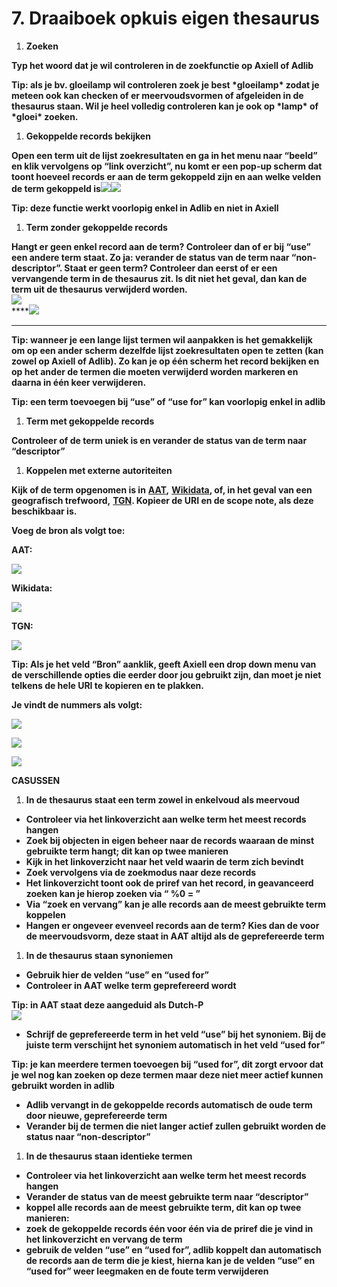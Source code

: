 # 7. Draaiboek opkuis eigen thesaurus



1. **Zoeken** 

**Typ het woord dat je wil controleren in de zoekfunctie op Axiell of Adlib** 

**Tip: als je bv. gloeilamp wil controleren zoek je best \*gloeilamp\* zodat je meteen ook kan checken of er meervoudsvormen of afgeleiden in de thesaurus staan. Wil je heel volledig controleren kan je ook op \*lamp\* of \*gloei\* zoeken.**  


1. **Gekoppelde records bekijken**

**Open een term uit de lijst zoekresultaten en ga in het menu naar “beeld” en klik vervolgens op “link overzicht”, nu komt er een pop-up scherm dat toont hoeveel records er aan de term gekoppeld zijn en aan welke velden de term gekoppeld is**![](https://lh3.googleusercontent.com/tptb_W_Gt9xW_r3vfinZBAvJ6vkf8EAcbWlZYwUl3AWXXLx1iP9nSa0keCx9hBI1cX7hQGyFp5SJJgIbFveN-f-OZCochLp-WIhY_ECBKpy2TkH9cmQS5J-V2GfL2sL_2YVDYv4)![](https://lh3.googleusercontent.com/Kkk_raSdfe2ccBowIDKl2HTVjWprhp0kc4JZCA0vx5Lsy9hJhtKTqx04w8yYbmZqii9Yxa_VB3ZTwk4u0lgDCZj3HJ1fecUSAG864kRQiBSFbQCO-29wfxSmdZ3FyCSrr6EKzt4)

**Tip: deze functie werkt voorlopig enkel in Adlib en niet in Axiell**  


1. **Term zonder gekoppelde records**

**Hangt er geen enkel record aan de term? Controleer dan of er bij “use” een andere term staat. Zo ja: verander de status van de term naar “non-descriptor”. Staat er geen term? Controleer dan eerst of er een vervangende term in de thesaurus zit. Is dit niet het geval, dan kan de term uit de thesaurus verwijderd worden.**  
![](https://lh4.googleusercontent.com/bWmg0dG1YY1RDBahjmcCv1Yh_3RH68AqRpggml4t3DDz-cP4ziS8off2vsR5dpeUbC6y_lTl6Ebp0kFEi4_95UDD0-5NLVoPravZjzam8WuAFFpO7V1UYAXVb54x-gkH-q5oHgE)  
****![](https://lh6.googleusercontent.com/Cr9aqzVRg0FypGvUgwov3XxzgbmU-UucpNmP9dnKh8Lda_O0UDkmWAjjDlQsBwfsWYK4PUyaVUgIHVBSwNiBNnC5aQtlGHKT4XJUumSzyObdSJZDFRUWBY6yXDm28CRxTNK5BP4)  
  
  
  
  
  
  
****

**Tip: wanneer je een lange lijst termen wil aanpakken is het gemakkelijk om op een ander scherm dezelfde lijst zoekresultaten open te zetten \(kan zowel op Axiell of Adlib\). Zo kan je op één scherm het record bekijken en op het ander de termen die moeten verwijderd worden markeren en daarna in één keer verwijderen.** 

**Tip: een term toevoegen bij “use” of “use for” kan voorlopig enkel in adlib**

1. **Term met gekoppelde records** 

**Controleer of de term uniek is en verander de status van de term naar “descriptor”**

1. **Koppelen met externe autoriteiten**  

**Kijk of de term opgenomen is in** [**AAT**](https://www.getty.edu/research/tools/vocabularies/aat/)**,** [**Wikidata**](https://www.wikidata.org/wiki/Wikidata:Main_Page)**, of, in het geval van een geografisch trefwoord,** [**TGN**](https://www.getty.edu/research/tools/vocabularies/tgn/)**. Kopieer de URI en de scope note, als deze beschikbaar is.** 

**Voeg de bron als volgt toe:**

**AAT:** 

![](https://lh5.googleusercontent.com/4PK5ZWCZfc0xcUFArr4jJTQ2nKMs0jBXdPAKezGOj3OWmShCmNHdJzVamkTjAqo6Rqx7ZvSW8S3Qsbt6MlZX1Jv3Wqsl-hTK3nySH8vMRs-1xguOIsDotb_X6_Y1TkFkmcCPZpA)

**Wikidata:**

![](https://lh5.googleusercontent.com/WuKS6hwNisXQZFILBybcfg5bE3zyi8nBSkMxRqBoQoZPVhMZjOjtaOcY_C5zOoGgJ72uM5hqMSrDyE73c8j1uEAMN9z4_WeCWfbBrYTZm615kLo0PYZSTt3V9ia3YtslJBN6MK4)

**TGN:** 

![](https://lh5.googleusercontent.com/X47Xk2oEDY8b7Of0Zio6k6z1GEP8HPAFd3D22OpT4ZkngkqsEFNKiEoMNvXHzhvE00DI6bdcIvcoO2qd1vZV0Zztx_xwLttuOE53xSEq6YBMZUIuuVin-oEsFA4A8IlhfoFFQFQ)

**Tip: Als je het veld “Bron” aanklik, geeft Axiell een drop down menu van de verschillende opties die eerder door jou gebruikt zijn, dan moet je niet telkens de hele URI te kopieren en te plakken.** 

**Je vindt de nummers als volgt:** 

![](https://lh5.googleusercontent.com/8bqSNIh813QBwn51Owle6xQ-ZBz9GRsOI8Wu_uBCG0Qc4V-U8KZbY-FIauFw9zmHoPeOjsK9BAYNdhS3k2_fhzusHwWrj6DcJYNEB7kGxSFjLIrmqMYWCQlui-9RhZmkVUrKWvg)

![](https://lh3.googleusercontent.com/hlyUgFUtDyb8sWn212smcqHHSOhLMGqapa_rpygAGd2whXnjmn3uxnyi-MF9aD5M2sRyX3Ift3WAgN2-VYV_esuH8tLnQM63rkAkACcCwrhj8OxgddqEV3OvTF8nov-655KPmLM)

![](https://lh6.googleusercontent.com/sBfMOymxVtCPAyF9S3xNmH9FB1swn7zkAIMSaZlEIqYy8VfZlfJihB-MroDi1duRC5jY9f4BPaZ9bFfo8TPKaY6QCS-FflQSOi72ur7eYHNx_UoMz5mMHNICPrrQcFHfOS5lrf0)

**CASUSSEN** 

1. **In de thesaurus staat een term zowel in enkelvoud als meervoud** 

* **Controleer via het linkoverzicht aan welke term het meest records hangen** 
* **Zoek bij objecten in eigen beheer naar de records waaraan de minst gebruikte term hangt; dit kan op twee manieren**
* **Kijk in het linkoverzicht naar het veld waarin de term zich bevindt** 
* **Zoek vervolgens via de zoekmodus naar deze records** 
* **Het linkoverzicht toont ook de priref van het record, in geavanceerd zoeken kan je hierop zoeken via “ %0 = ”** 
* **Via “zoek en vervang” kan je alle records aan de meest gebruikte term koppelen**
* **Hangen er ongeveer evenveel records aan de term? Kies dan de voor de meervoudsvorm, deze staat in AAT altijd als de geprefereerde term** 

1. **In de thesaurus staan synoniemen** 

* **Gebruik hier de velden “use” en “used for”**
* **Controleer in AAT welke term geprefereerd wordt** 

**Tip: in AAT staat deze aangeduid als Dutch-P**   
![](https://lh5.googleusercontent.com/8bqSNIh813QBwn51Owle6xQ-ZBz9GRsOI8Wu_uBCG0Qc4V-U8KZbY-FIauFw9zmHoPeOjsK9BAYNdhS3k2_fhzusHwWrj6DcJYNEB7kGxSFjLIrmqMYWCQlui-9RhZmkVUrKWvg)

* **Schrijf de geprefereerde term in het veld “use” bij het synoniem. Bij de juiste term verschijnt het synoniem automatisch in het veld “used for”**  

**Tip: je kan meerdere termen toevoegen bij “used for”, dit zorgt ervoor dat je wel nog kan zoeken op deze termen maar deze niet meer actief kunnen gebruikt worden in adlib**

* **Adlib vervangt in de gekoppelde records automatisch de oude term door nieuwe, geprefereerde term**
* **Verander bij de termen die niet langer actief zullen gebruikt worden de status naar “non-descriptor”**

1. **In de thesaurus staan identieke termen**

* **Controleer via het linkoverzicht aan welke term het meest records hangen** 
* **Verander de status van de meest gebruikte term naar “descriptor”** 
* **koppel alle records aan de meest gebruikte term, dit kan op twee manieren:**
* **zoek de gekoppelde records één voor één via de priref die je vind in het linkoverzicht en vervang de term**
* **gebruik de velden “use” en “used for”, adlib koppelt dan automatisch de records aan de term die je kiest, hierna kan je de velden “use” en “used for” weer leegmaken en de foute term verwijderen**

